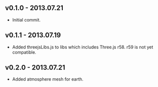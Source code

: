 v0.1.0 - 2013.07.21
-------------------
- Initial commit.

v0.1.1 - 2013.07.19
-------------------
- Added threejsLibs.js to libs which includes Three.js r58. r59 is not yet compatible.

v0.2.0 - 2013.07.21
-------------------
- Added atmosphere mesh for earth.